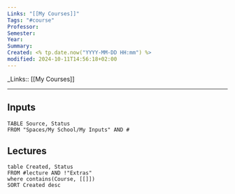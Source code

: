 ```yaml
---
Links: "[[My Courses]]"
Tags: "#course"
Professor: 
Semester: 
Year: 
Summary: 
Created: <% tp.date.now("YYYY-MM-DD HH:mm") %>
modified: 2024-10-11T14:56:18+02:00
---
```

\_Links::  [[My Courses]]
___
## Inputs
```dataview
TABLE Source, Status 
FROM "Spaces/My School/My Inputs" AND #
```



## Lectures
```dataview
table Created, Status
FROM #lecture AND !"Extras"
where contains(Course, [[]])
SORT Created desc
```
